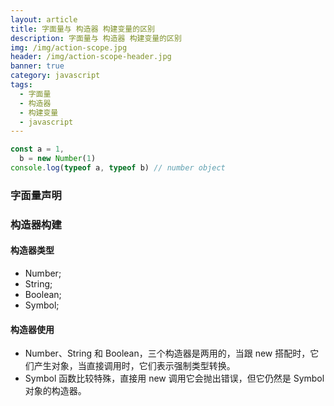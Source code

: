 ```yaml
---
layout: article
title: 字面量与 构造器 构建变量的区别
description: 字面量与 构造器 构建变量的区别
img: /img/action-scope.jpg
header: /img/action-scope-header.jpg
banner: true
category: javascript
tags:
  - 字面量
  - 构造器
  - 构建变量
  - javascript
---
```



```js
const a = 1,
  b = new Number(1)
console.log(typeof a, typeof b) // number object
```

### 字面量声明

### 构造器构建

#### 构造器类型

- Number;
- String;
- Boolean;
- Symbol;

#### 构造器使用

- Number、String 和 Boolean，三个构造器是两用的，当跟 new 搭配时，它们产生对象，当直接调用时，它们表示强制类型转换。
- Symbol 函数比较特殊，直接用 new 调用它会抛出错误，但它仍然是 Symbol 对象的构造器。
